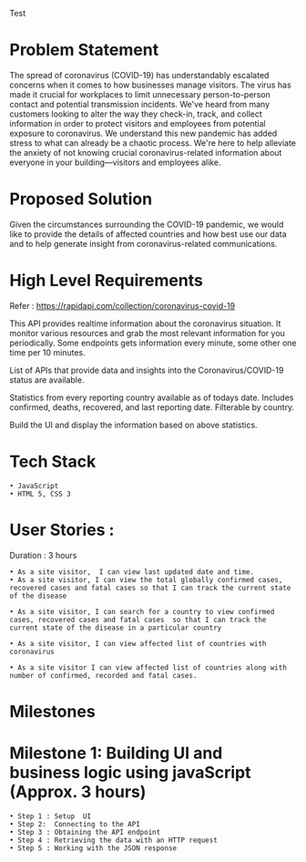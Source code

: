 Test

# Problem Statement

The spread of coronavirus (COVID-19) has understandably escalated concerns when it comes to how businesses manage visitors. The virus has made it crucial for workplaces to limit unnecessary person-to-person contact and potential transmission incidents. We've heard from many customers looking to alter the way they check-in, track, and collect information in order to protect visitors and employees from potential exposure to coronavirus. We understand this new pandemic has added stress to what can already be a chaotic process. We're here to help alleviate the anxiety of not knowing crucial coronavirus-related information about everyone in your building—visitors and employees alike.

# Proposed Solution

Given the circumstances surrounding the COVID-19 pandemic, we would like to provide the details of affected countries and how best use our data and to help generate insight from coronavirus-related communications. 

# High Level Requirements

Refer :  https://rapidapi.com/collection/coronavirus-covid-19

This API provides realtime information about the coronavirus situation. It monitor various resources and grab the most relevant information for you periodically. Some endpoints gets information every minute, some other one time per 10 minutes. 

List of APIs that provide data and insights into the Coronavirus/COVID-19 status are available.

Statistics from every reporting country available as of todays date. Includes confirmed, deaths, recovered, and last reporting date. Filterable by country.

Build the UI and display the information based on above statistics.


# Tech Stack
    • JavaScript
    • HTML 5, CSS 3

# User Stories :


Duration : 3 hours

    • As a site visitor,  I can view last updated date and time.
    • As a site visitor, I can view the total globally confirmed cases, recovered cases and fatal cases so that I can track the current state of the disease
      
    • As a site visitor, I can search for a country to view confirmed cases, recovered cases and fatal cases  so that I can track the current state of the disease in a particular country
      
    • As a site visitor, I can view affected list of countries with coronavirus
      
    • As a site visitor I can view affected list of countries along with number of confirmed, recorded and fatal cases.



# Milestones 
# Milestone 1: Building UI and business logic using javaScript (Approx. 3 hours)

    • Step 1 : Setup  UI 
    • Step 2:  Connecting to the API
    • Step 3 : Obtaining the API endpoint
    • Step 4 : Retrieving the data with an HTTP request
    • Step 5 : Working with the JSON response
      
